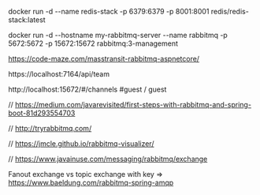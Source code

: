 docker run -d --name redis-stack -p 6379:6379 -p 8001:8001 redis/redis-stack:latest

docker run -d --hostname my-rabbitmq-server --name rabbitmq -p 5672:5672 -p 15672:15672 rabbitmq:3-management

https://code-maze.com/masstransit-rabbitmq-aspnetcore/

https://localhost:7164/api/team

http://localhost:15672/#/channels #guest / guest


// https://medium.com/javarevisited/first-steps-with-rabbitmq-and-spring-boot-81d293554703

// http://tryrabbitmq.com/

// https://jmcle.github.io/rabbitmq-visualizer/

// https://www.javainuse.com/messaging/rabbitmq/exchange


Fanout exchange vs topic exchange with key => https://www.baeldung.com/rabbitmq-spring-amqp